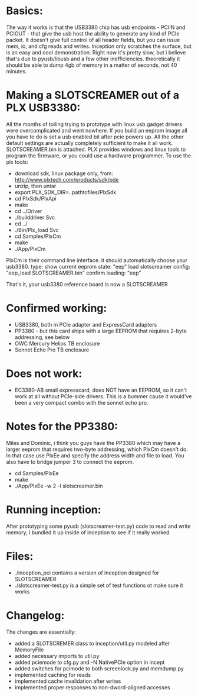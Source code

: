 Basics:
======
The way it works is that the USB3380 chip has usb endpoints - PCIIN and PCIOUT - that give the usb host the ability to generate any kind of PCIe packet. It doesn't give full control of all header fields, but you can issue mem, io, and cfg reads and writes. Inception only scratches the surface, but is an easy and cool demonstration. Right now it's pretty slow, but i believe that's due to pyusb/libusb and a few other inefficiencies. theoretically it should be able to dump 4gb of memory in a matter of seconds, not 40 minutes.

Making a SLOTSCREAMER out of a PLX USB3380:
=========================================
All the months of toiling trying to prototype with linux usb gadget drivers were overcomplicated and went nowhere.
If you build an eeprom image all you have to do is set a usb enabled bit after pcie powers up. All the other default settings are actually completely sufficient to make it all work. SLOTSCREAMER.bin is attached. PLX provides windows and linux tools to program the firmware, or you could use a hardware programmer. To use the plx tools:

* download sdk, linux package only, from: http://www.plxtech.com/products/sdk/pde
* unzip, then untar
* export PLX_SDK_DIR=..pathtofiles/PlxSdk
* cd PlxSdk/PlxApi
* make
* cd ../Driver
* ./builddriver Svc
* cd ../
* ./Bin/Plx_load Svc
* cd Samples/PlxCm
* make
* ./App/PlxCm

PlxCm is their command line interface. it should automatically choose your usb3380. type:
show current eeprom state:  "eep"
load slotscreamer config: "eep_load SLOTSCREAMER.bin"
confirm loading: "eep"

That's it, your usb3380 reference board is now a SLOTSCREAMER


Confirmed working:
==================
* USB3380, both in PCIe adapter and ExpressCard adapters 
* PP3380 - but this card ships with a large EEPROM that requires 2-byte addressing, see below
* OWC Mercury Helios TB enclosure
* Sonnet Echo Pro TB enclosure

Does not work:
==============
* EC3380-AB small expresscard, does NOT have an EEPROM, so it can't work at all without PCIe-side drivers. This is a bummer cause it would've been a very compact combo with the sonnet echo pro.

Notes for the PP3380:
====================
Miles and Dominic, i think you guys have the PP3380 which may have a larger eeprom that requires two-byte addressing, which PlxCm doesn't do. In that case use PlxEe and specify the address width and file to load. You also have to bridge jumper 3 to connect the eeprom.
* cd Samples/PlxEe
* make
* ./App/PlxEe -w 2 -l slotscreamer.bin

Running inception:
===============
After prototyping some pyusb (slotscreamer-test.py) code to read and write memory, i bundled it up inside of inception to see if it really worked.

Files:
======
* ./inception_pci contains a version of inception designed for SLOTSCREAMER
* ./slotscreamer-test.py is a simple set of test functions ot make sure it works


Changelog:
=========
The changes are essentially:
* added a SLOTSCREMER class to inception/util.py modeled after MemoryFile
* added necessary imports to util.py
* added pciemode to cfg.py and -N NativePCIe option in incept
* added switches for pcimode to both screenlock.py and memdump.py
* implemented caching for reads
* implemented cache invalidation after writes
* implemented proper responses to non-dword-aligned accesses


